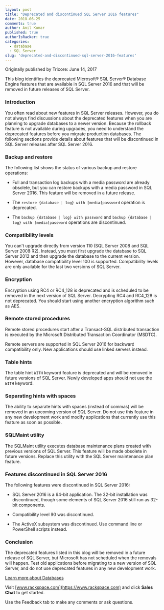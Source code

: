 ```yaml
---
layout: post
title: "Deprecated and discontinued SQL Server 2016 features"
date: 2018-06-25
comments: true
author: Anil Kumar
published: true
authorIsRacker: true
categories:
  - database
  - SQL Server
slug: 'deprecated-and-discontinued-sql-server-2016-features' 
---
```


Originally published by Tricore: June 14, 2017

This blog identifies the deprecated Microsoft&reg; SQL Server&reg; Database Engine
features that are available in SQL Server 2016 and that will be removed in future
releases of SQL Server.

<!--more-->

### Introduction

You often read about new features in SQL Server releases. However, you do not
always find discussions about the deprecated features when you are planning
to upgrade databases to a newer version. Because the rollback feature is not
available during upgrades, you need to understand the deprecated features
before you migrate production databases. The following sections provide details
about features that will be discontinued in SQL Server releases after SQL Server
2016.

### Backup and restore

The following list shows the status of various backup and restore operations:

- Full and transaction log backups with a media password are already obsolete,
  but you can restore backups with a media password in SQL Server 2016. This
  feature will be removed in a future release.

- The ``restore {database | log} with [media]password`` operation is deprecated.

- The ``backup {database | log} with password`` and
  ``backup {database | log} with [media]password`` operations are discontinued.

### Compatibility levels

You can't upgrade directly from version 110 (SQL Server 2008 and SQL Server 2008
R2). Instead, you must first upgrade the database to SQL Server 2012 and then
upgrade the database to the current version. However, database compatibility
level 100 is supported. Compatibility levels are only available for the last
two versions of SQL Server.

### Encryption

Encryption using RC4 or RC4\_128 is deprecated and is scheduled to be removed
in the next version of SQL Server. Decrypting RC4 and RC4\_128 is not
deprecated. You should start using another encryption algorithm such as AES.

### Remote stored procedures

Remote stored procedures start after a Transact-SQL distributed transaction is
executed by the Microsoft Distributed Transaction Coordinator (MSDTC).

Remote servers are supported in SQL Server 2016 for backward compatibility only.
New applications should use linked servers instead.

### Table hints

The table hint ``WITH`` keyword feature is deprecated and will be removed in
future versions of SQL Server. Newly developed apps should not use the ``WITH``
keyword.

### Separating hints with spaces

The ability to separate hints with spaces (instead of commas) will be removed
in an upcoming version of SQL Server. Do not use this feature in any new
development work and modify applications that currently use this feature as soon
as possible.

### SQLMaint utility

The SQLMaint utility executes database maintenance plans created with previous
versions of SQL Server. This feature will be made obsolete in future versions.
Replace this utility with the SQL Server maintenance plan feature.

### Features discontinued in SQL Server 2016

The following features were discontinued in SQL Server 2016:

-  SQL Server 2016 is a 64-bit application. The 32-bit installation was
   discontinued, though some elements of SQL Server 2016 still run as 32-bit
   components.

-  Compatibility level 90 was discontinued.

-  The ActiveX subsystem was discontinued. Use command line or PowerShell
   scripts instead.

### Conclusion

The deprecated features listed in this blog will be removed in a future release
of SQL Server, but Microsoft has not scheduled when the removals will happen.
Test old applications before migrating to a new version of SQL Server, and
do not use deprecated features in any new development work.

<a class="cta purple" id="cta" href="https://www.rackspace.com/dba-services">Learn more about Databases</a>

Visit [www.rackspace.com](https://www.rackspace.com) and click **Sales Chat**
to get started.

Use the Feedback tab to make any comments or ask questions.
